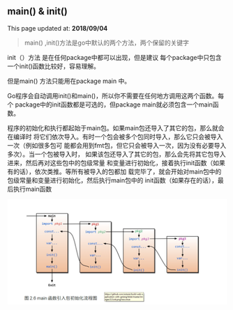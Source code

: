 ## main() & init()

This page updated at: **2018/09/04**

> main() ,init()方法是go中默认的两个方法，两个保留的关键字

init（）方法 是在任何package中都可以出现，但是建议 每个package中只包含一个init()函数比较好，容易理解。

但是main() 方法只能用在package main 中。

Go程序会自动调用init()和main()，所以你不需要在任何地方调用这两个函数。每个
package中的init函数都是可选的，但package main就必须包含一个main函数。

程序的初始化和执行都起始于main包。如果main包还导入了其它的包，那么就会在编译时
将它们依次导入。有时一个包会被多个包同时导入，那么它只会被导入一次（例如很多包可
能都会用到fmt包，但它只会被导入一次，因为没有必要导入多次）。当一个包被导入时，
如果该包还导入了其它的包，那么会先将其它包导入进来，然后再对这些包中的包级常量
和变量进行初始化，接着执行init函数（如果有的话），依次类推。等所有被导入的包都加
载完毕了，就会开始对main包中的包级常量和变量进行初始化，然后执行main包中的
init函数（如果存在的话），最后执行main函数

![调用顺序](./../images/golang/init-main.jpg)